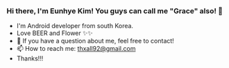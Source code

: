 ### Hi there, I'm Eunhye Kim! You guys can call me "Grace" also! 👋

- I'm Android developer from south Korea.
- Love BEER and Flower ✨✨
- 💬 If you have a question about me, feel free to contact! 
- 📫 How to reach me: thxall92@gmail.com 
- Thanks!!!

<!--
**thxallgrace/thxallgrace** is a ✨ _special_ ✨ repository because its `README.md` (this file) appears on your GitHub profile.

Here are some ideas to get you started:

- 🔭 I’m currently working on ...
- 🌱 I’m currently learning ...
- 👯 I’m looking to collaborate on ...
- 🤔 I’m looking for help with ...
- 💬 Ask me about ...
- 📫 How to reach me: ...
- 😄 Pronouns: ...
- ⚡ Fun fact: ...
-->
